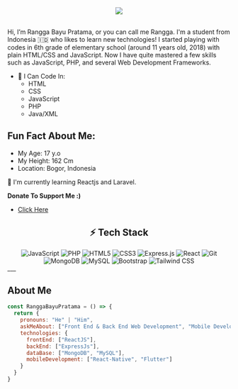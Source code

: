 <div align="center">
  <img src="https://i.ibb.co/ZXQ1h19/IMG-20230125-101451-860.jpg">
</div>
<br>

Hi, I’m Rangga Bayu Pratama, or you can call me Rangga. I'm a student from Indonesia 🇮🇩 who likes to learn new technologies!
I started playing with codes in 6th grade of elementary school (around 11 years old, 2018) with plain HTML/CSS and JavaScript.
Now I have quite mastered a few skills such as JavaScript, PHP, and several Web Development Frameworks.
<br>

- 🌱 I Can Code In:
  - HTML
  - CSS
  - JavaScript
  - PHP
  - Java/XML

## Fun Fact About Me:
- My Age: 17 y.o
- My Height: 162 Cm
- Location: Bogor, Indonesia

🌱 I'm currently learning Reactjs and Laravel.

**Donate To Support Me :)**
- [Click Here](https://saweria.co/powergabb)

## <div align="center">⚡ Tech Stack </div>
<div align="center">
  <img alt="JavaScript" src="https://img.shields.io/badge/javascript%20-%23323330.svg?&style=for-the-badge&logo=javascript&logoColor=%23F7DF1E"/>
  <img alt="PHP" src="https://img.shields.io/badge/php%20-%23563D7C.svg?&style=for-the-badge&logo=php&logoColor=white"/>
  <img alt="HTML5" src="https://img.shields.io/badge/html5%20-%23E34F26.svg?&style=for-the-badge&logo=html5&logoColor=white"/>
  <img alt="CSS3" src="https://img.shields.io/badge/css3%20-%231572B6.svg?&style=for-the-badge&logo=css3&logoColor=white"/>
  <img alt="Express.js" src="https://img.shields.io/badge/express.js%20-%23404d59.svg?&style=for-the-badge"/>
  <img alt="React" src="https://img.shields.io/badge/react%20-%2320232a.svg?&style=for-the-badge&logo=react&logoColor=%2361DAFB"/>
  <img alt="Git" src="https://img.shields.io/badge/git%20-%23F05033.svg?&style=for-the-badge&logo=git&logoColor=white"/>
  <img alt="MongoDB" src="https://img.shields.io/badge/MongoDB-%234ea94b.svg?&style=for-the-badge&logo=mongodb&logoColor=white"/>
  <img alt="MySQL" src="https://img.shields.io/badge/mysql-%2300f.svg?&style=for-the-badge&logo=mysql&logoColor=white"/>
  <img alt="Bootstrap" src="https://img.shields.io/badge/bootstrap%20-%23563D7C.svg?&style=for-the-badge&logo=bootstrap&logoColor=white"/>
  <img alt="Tailwind CSS" src="https://img.shields.io/badge/tailwindcss%20-%2338B2AC.svg?&style=for-the-badge&logo=tailwind-css&logoColor=white"/>
</div>
___

## About Me
```js
const RanggaBayuPratama = () => {
  return {
    pronouns: "He" | "Him",
    askMeAbout: ["Front End & Back End Web Development", "Mobile Development"],
    technologies: {
      frontEnd: ["ReactJS"],
      backEnd: ["ExpressJs"],
      dataBase: ["MongoDB", "MySQL"],
      mobileDevelopment: ["React-Native", "Flutter"]
    }
  }
}
